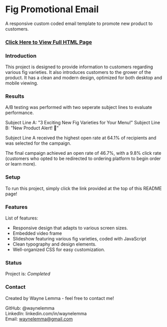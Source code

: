 <h1>Fig Promotional Email</h1>
A responsive custom coded email template to promote new product to customers.

<h3><strong><a href="https://waynelemma.github.io/Fig-Email-Sample/">Click Here to View Full HTML Page</a></strong></h3>

<h3>Introduction</h3>
This project is designed to provide information to customers regarding various fig varieties. It also introduces customers to the grower of the product. It has a clean and modern design, optimized for both desktop and mobile viewing.

<h3>Results</h3>
A/B testing was performed with two seperate subject lines to evaluate performance.

Subject Line A: "3 Exciting New Fig Varieties for Your Menu!"
Subject Line B: "New Product Alert! 🚨"

Subject Line A received the highest open rate at 64.1% of recipients and was selected for the campaign. 

The final campaign achieved an open rate of 46.7%, with a 9.8% click rate (customers who opted to be redirected to ordering platform to begin order or learn more). 

<h3>Setup</h3>
To run this project, simply click the link provided at the top of this README page!

<h3>Features</h3>
List of features:

- Responsive design that adapts to various screen sizes.
- Embedded video frame
- Slideshow featuring various fig varieties, coded with JavaScript
- Clean typography and design elements.
- Well-organized CSS for easy customization.

<h3>Status</h3>
Project is: <em>Completed</em>

<h3>Contact</h3>
Created by Wayne Lemma - feel free to contact me!

GitHub: @waynelemma<br>
LinkedIn: linkedin.com/in/waynelemma<br>
Email: waynelemma@gmail.com
